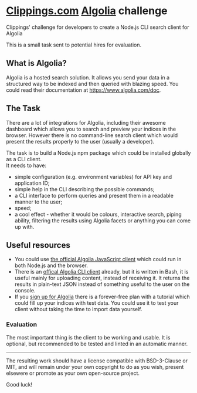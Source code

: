# [Clippings.com](https://clippings.com) [Algolia](https://www.algolia.com) challenge

Clippings' challenge for developers to create a Node.js CLI search client for Algolia

This is a small task sent to potential hires for evaluation.

## What is Algolia?

Algolia is a hosted search solution. It allows you send your data in a structured way to be indexed and then queried with blazing speed. You could read their documentation at https://www.algolia.com/doc.

## The Task

There are a lot of integrations for Algolia, including their awesome dashboard which allows you to search and preview your indices in the browser. However there is no command-line search client which would present the results properly to the user (usually a developer).

The task is to build a Node.js npm package which could be installed globally as a CLI client.  
It needs to have:

- simple configuration (e.g. environment variables) for API key and application ID;
- simple help in the CLI describing the possible commands;
- a CLI interface to perform queries and present them in a readable manner to the user;
- speed;
- a cool effect - whether it would be colours, interactive search, piping ability, filtering the results using Algolia facets or anything you can come up with.

## Useful resources

- You could use [the official Algolia JavaScript client](https://github.com/algolia/algoliasearch-client-js) which could run in both Node.js and the browser.
- There is an [offical Algolia CLI client](https://github.com/algolia/algoliasearch-client-cmd) already, but it is written in Bash, it is useful mainly for uploading content, instead of receiving it. It returns the results in plain-text JSON instead of something useful to the user on the console.
- If you [sign up for Algolia](https://www.algolia.com/users/sign_up) there is a forever-free plan with a tutorial which could fill up your indices with test data. You could use it to test your client without taking the time to import data yourself.


### Evaluation

The most important thing is the client to be working and usable. It is optional, but recommended to be tested and linted in an automatic manner.

---

The resulting work should have a license compatible with BSD-3-Clause or MIT, and will remain under your own copyright to do as you wish, present elsewere or promote as your own open-source project.

Good luck!
